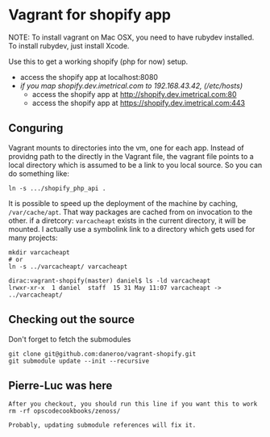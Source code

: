 # Vagrant for shopify app

NOTE: To install vagrant on Mac OSX, you need to have rubydev installed.  To install rubydev, just install Xcode.


Use this to get a working shopify (php for now) setup.

*   access the shopify app at localhost:8080
*   _if you map shopify.dev.imetrical.com to 192.168.43.42, (/etc/hosts)_
    *   access the shopify app at http://shopify.dev.imetrical.com:80
    *   access the shopify app at https://shopify.dev.imetrical.com:443
    
## Conguring
Vagrant mounts to directories into the vm, one for each app.
Instead of providng path to the directly in the Vagrant file, the vagrant file points to a local directory which is assumed to be a link to you local source. So you can do something like:

    ln -s .../shopify_php_api .

It is possible to speed up the deployment of the machine by caching, `/var/cache/apt`.
That way packages are cached from on invocation to the other. 
if a diretcory: `varcacheapt` exists in the current directory, it will be mounted.
I actually use a symbolink link to a directory which gets used for many projects:

    mkdir varcacheapt
    # or
    ln -s ../varcacheapt/ varcacheapt
    
    dirac:vagrant-shopify(master) daniel$ ls -ld varcacheapt
    lrwxr-xr-x  1 daniel  staff  15 31 May 11:07 varcacheapt -> ../varcacheapt/


## Checking out the source
Don't forget to fetch the submodules

    git clone git@github.com:daneroo/vagrant-shopify.git
    git submodule update --init --recursive 

## Pierre-Luc was here

    After you checkout, you should run this line if you want this to work
    rm -rf opscodecookbooks/zenoss/
    
    Probably, updating submodule references will fix it.   
    